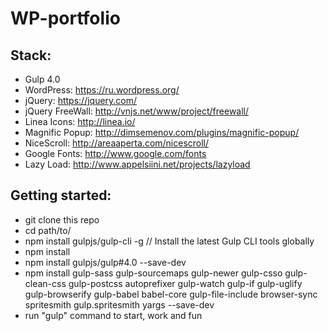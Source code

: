 # WP-portfolio

## Stack:

* Gulp 4.0
* WordPress: https://ru.wordpress.org/
* jQuery: https://jquery.com/
* jQuery FreeWall: http://vnjs.net/www/project/freewall/
* Linea Icons: http://linea.io/
* Magnific Popup: http://dimsemenov.com/plugins/magnific-popup/
* NiceScroll: http://areaaperta.com/nicescroll/
* Google Fonts: http://www.google.com/fonts
* Lazy Load: http://www.appelsiini.net/projects/lazyload

## Getting started:

* git clone this repo
* cd path/to/
* npm install gulpjs/gulp-cli -g // Install the latest Gulp CLI tools globally
* npm install
* npm install gulpjs/gulp#4.0 --save-dev
* npm install gulp-sass gulp-sourcemaps gulp-newer gulp-csso gulp-clean-css gulp-postcss autoprefixer gulp-watch gulp-if gulp-uglify gulp-browserify gulp-babel babel-core gulp-file-include browser-sync spritesmith gulp.spritesmith yargs --save-dev
* run "gulp" command to start, work and fun
